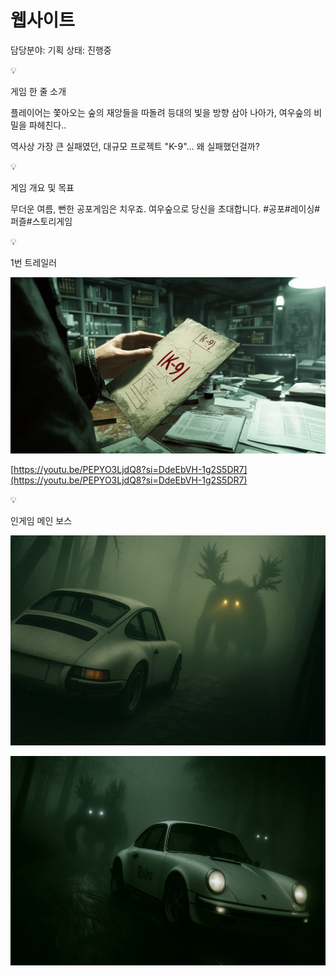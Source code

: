 # 웹사이트

담당분야: 기획
상태: 진행중

<aside>
💡

게임 한 줄 소개

</aside>

플레이어는 쫓아오는 숲의 재앙들을 따돌려 등대의 빛을 방향 삼아 나아가,
여우숲의 비밀을 파헤친다..

역사상 가장 큰 실패였던, 대규모 프로젝트 "K-9"… 왜 실패했던걸까?

<aside>
💡

게임 개요 및 목표

</aside>

무더운 여름, 뻔한 공포게임은 치우죠. 여우숲으로 당신을 초대합니다.
#공포#레이싱#퍼즐#스토리게임

<aside>
💡

1번 트레일러

</aside>

![첫화면.png](%E1%84%8E%E1%85%A5%E1%86%BA%E1%84%92%E1%85%AA%E1%84%86%E1%85%A7%E1%86%AB.png)

[https://youtu.be/PEPYO3LjdQ8?si=DdeEbVH-1g2S5DR7](https://youtu.be/PEPYO3LjdQ8?si=DdeEbVH-1g2S5DR7)

<aside>
💡

인게임 메인 보스

</aside>

![ChatGPT Image 2025년 5월 1일 오후 10_20_11.png](ChatGPT_Image_2025%E1%84%82%E1%85%A7%E1%86%AB_5%E1%84%8B%E1%85%AF%E1%86%AF_1%E1%84%8B%E1%85%B5%E1%86%AF_%E1%84%8B%E1%85%A9%E1%84%92%E1%85%AE_10_20_11.png)

![ChatGPT Image 2025년 5월 1일 오후 10_20_06.png](ChatGPT_Image_2025%E1%84%82%E1%85%A7%E1%86%AB_5%E1%84%8B%E1%85%AF%E1%86%AF_1%E1%84%8B%E1%85%B5%E1%86%AF_%E1%84%8B%E1%85%A9%E1%84%92%E1%85%AE_10_20_06.png)
